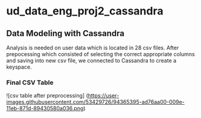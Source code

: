 # ud_data_eng_proj2_cassandra
## Data Modeling with Cassandra

Analysis is needed on user data which is located in 28 csv files. After prepocessing which consisted of selecting the correct appropriate columns and saving into new csv file, we connected to Cassandra to create a keyspace. 

### Final CSV Table
![csv table after preprocessing]
(https://user-images.githubusercontent.com/53429726/94365395-ad76aa00-009e-11eb-871d-89430580a036.png)


